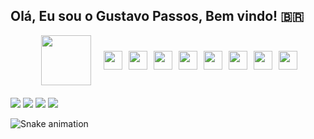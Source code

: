## Olá, Eu sou o Gustavo Passos, Bem vindo! 🇧🇷  

<div>
<a href="https://github.com/Passossss"> 
</div>
  
<div style="display: flex; align-items: center; justify-content: center; gap: 20px;">

<img src="https://raw.githubusercontent.com/sanjay-kv/sanjay-kv/main/Assets/illustration.png" width="80px" height="auto" align="right">

  <div style="display: flex; flex-wrap: wrap; gap: 10px; align-items: center;">
    <img src="https://cdn.jsdelivr.net/gh/devicons/devicon/icons/csharp/csharp-original.svg" width="30" height="30" />   
    <img src="https://cdn.jsdelivr.net/gh/devicons/devicon/icons/java/java-original.svg" width="30" height="30" /> 
    <!-- <img src="https://cdn.jsdelivr.net/gh/devicons/devicon/icons/spring/spring-original.svg" width="30" height="30" /> -->
    <!-- Este é o ícone do JavaSpring -->
    <img src="https://cdn.jsdelivr.net/gh/devicons/devicon/icons/python/python-original.svg" width="30" height="30" /> 
    <img src="https://cdn.jsdelivr.net/gh/devicons/devicon/icons/php/php-original.svg" width="30" height="30" /> 
    <img src="https://cdn.jsdelivr.net/gh/devicons/devicon/icons/css3/css3-original.svg" width="30" height="30" /> 
    <img src="https://cdn.jsdelivr.net/gh/devicons/devicon/icons/html5/html5-original.svg" width="30" height="30" /> 
    <img src="https://cdn.jsdelivr.net/gh/devicons/devicon/icons/javascript/javascript-original.svg" width="30" height="30" /> 
    <img src="https://cdn.jsdelivr.net/gh/devicons/devicon/icons/flutter/flutter-original.svg" width="30" height="30" />
    <!-- <img src="https://cdn.jsdelivr.net/gh/devicons/devicon/icons/vuejs/vuejs-original.svg" width="30" height="30" /> -->
  </div>
</div>

<div style="margin-top: 20px;">
<a href="https://instagram.com/gustavopassosx/" target="_blank"><img src="https://img.shields.io/badge/-Instagram-%23E4405F?style=for-the-badge&logo=instagram&logoColor=white" target="_blank"></a>
<a href="https://www.linkedin.com/in/gustavo-passos-733b2b225/" target="_blank"><img src="https://img.shields.io/badge/-LinkedIn-%230077B5?style=for-the-badge&logo=linkedin&logoColor=white" target="_blank"></a>
<a href="mailto:Gusapas26@gmail.com"><img src="https://img.shields.io/badge/Gmail-D14836?style=for-the-badge&logo=gmail&logoColor=white" target="_blank"></a>
<a href="https://discord.com/channels/Hard#9045" target="_blank"><img src="https://img.shields.io/badge/-Discord-%230067C5?style=for-the-badge&logo=discord&logoColor=white" target="_blank"></a>
</div>
  
![Snake animation](https://github.com/Passossss/Passossss/blob/output/github-contribution-grid-snake.svg)
